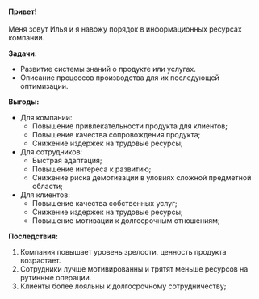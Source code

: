 #### Привет!

Меня зовут Илья и я навожу порядок в информационных ресурсах компании.

**Задачи:**
- Развитие системы знаний о продукте или услугах.
- Описание процессов производства для их последующей оптимизации.

**Выгоды:**
- Для компании:
	- Повышение привлекательности продукта для клиентов;
	- Повышение качества сопровождения продукта;
	- Снижение издержек на трудовые ресурсы;
- Для сотрудников:
	- Быстрая адаптация;
	- Повышение интереса к развитию;
	- Снижение риска демотивации в уловиях сложной предметной области;
- Для клиентов:
	- Повышение качества собственных услуг;
	- Снижение издержек на трудовые ресурсы;
	- Повышение мотивации к долгосрочным отношениям;

**Последствия:**
1. Компания повышает уровень зрелости, ценность продукта возрастает.
2. Сотрудники лучше мотивированны и трятят меньше ресурсов на рутинные операции.
3. Клиенты более лояльны к долгосрочному сотрудничеству;
